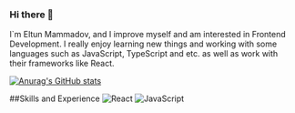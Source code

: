 ### Hi there 👋

I`m Eltun Mammadov, and I improve myself and am interested in Frontend Development. I really enjoy learning new things and working with some languages such as JavaScript, TypeScript and etc. as well as work with their frameworks like React.

[![Anurag's GitHub stats](https://github-readme-stats.vercel.app/api?username=emammad22)](https://github.com/anuraghazra/github-readme-stats)

##Skills and Experience
![React]([https://upload.wikimedia.org/wikipedia/commons/thumb/6/6a/JavaScript-logo.png/800px-JavaScript-logo.png](https://cdn.kinandcarta.com/-/media-assets/images/kincarta/insights/2022/02/react-native/react_hero.png?as=0&iar=0&w=1200&rev=61e1dad3af7e465e9544cf8490237772&hash=0AD31383BCBA1DA1C88546327312BA33)https://cdn.kinandcarta.com/-/media-assets/images/kincarta/insights/2022/02/react-native/react_hero.png?as=0&iar=0&w=1200&rev=61e1dad3af7e465e9544cf8490237772&hash=0AD31383BCBA1DA1C88546327312BA33)
![JavaScript](https://upload.wikimedia.org/wikipedia/commons/thumb/6/6a/JavaScript-logo.png/800px-JavaScript-logo.png)
